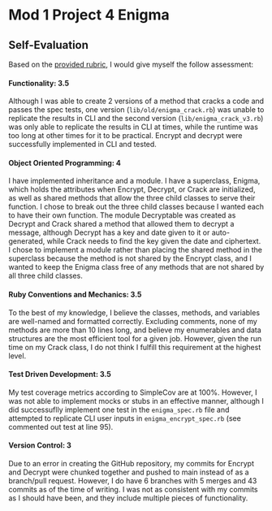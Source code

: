 # Mod 1 Project 4 Enigma
## Self-Evaluation

Based on the [provided rubric](https://backend.turing.edu/module1/projects/enigma/rubric), I would give myself the follow assessment:  

#### Functionality: 3.5
Although I was able to create 2 versions of a method that cracks a code and passes the spec tests, one version (`lib/old/enigma_crack.rb`) was unable to replicate the results in CLI and the second version (`lib/enigma_crack_v3.rb`) was only able to replicate the results in CLI at times, while the runtime was too long at other times for it to be practical. Encrypt and decrypt were successfully implemented in CLI and tested.

#### Object Oriented Programming: 4
I have implemented inheritance and a module. I have a superclass, Enigma, which holds the attributes when Encrypt, Decrypt, or Crack are initialized, as well as shared methods that allow the three child classes to serve their function. I chose to break out the three child classes because I wanted each to have their own function. The module Decryptable was created as Decrypt and Crack shared a method that allowed them to decrypt a message, although Decrypt has a key and date given to it or auto-generated, while Crack needs to find the key given the date and ciphertext. I chose to implement a module rather than placing the shared method in the superclass because the method is not shared by the Encrypt class, and I wanted to keep the Enigma class free of any methods that are not shared by all three child classes.

#### Ruby Conventions and Mechanics: 3.5
To the best of my knowledge, I believe the classes, methods, and variables are well-named and formatted correctly. Excluding comments, none of my methods are more than 10 lines long, and believe my enumerables and data structures are the most efficient tool for a given job. However, given the run time on my Crack class, I do not think I fulfill this requirement at the highest level.

#### Test Driven Development: 3.5
My test coverage metrics according to SimpleCov are at 100%. However, I was not able to implement mocks or stubs in an effective manner, although I did successuflly implement one test in the `enigma_spec.rb` file and attempted to replicate CLI user inputs in `enigma_encrypt_spec.rb` (see commented out test at line 95).

#### Version Control: 3
Due to an error in creating the GitHub repository, my commits for Encrypt and Decrypt were chunked together and pushed to main instead of as a branch/pull request. However, I do have 6 branches with 5 merges and 43 commits as of the time of writing. I was not as consistent with my commits as I should have been, and they include multiple pieces of functionality. 
